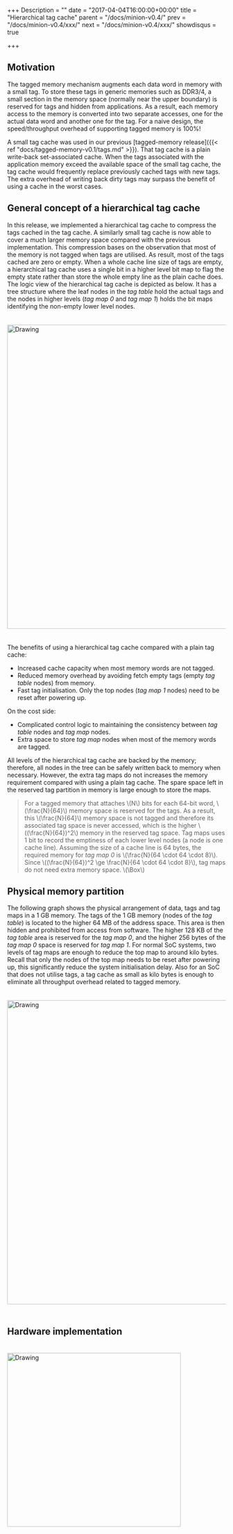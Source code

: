 +++
Description = ""
date = "2017-04-04T16:00:00+00:00"
title = "Hierarchical tag cache"
parent = "/docs/minion-v0.4/"
prev = "/docs/minion-v0.4/xxx/"
next = "/docs/minion-v0.4/xxx/"
showdisqus = true

+++

<script type="text/javascript"
  src="https://cdn.mathjax.org/mathjax/latest/MathJax.js?config=TeX-AMS-MML_HTMLorMML">
</script>

## Motivation

The tagged memory mechanism augments each data word in memory with a small tag.
To store these tags in generic memories such as DDR3/4,
a small section in the memory space (normally near the upper boundary)
is reserved for tags and hidden from applications.
As a result, each memory access to the memory is converted into two separate accesses,
one for the actual data word and another one for the tag.
For a naive design, the speed/throughput overhead of supporting tagged memory is 100%!

A small tag cache was used in our previous [tagged-memory release]({{< ref "docs/tagged-memory-v0.1/tags.md" >}}).
That tag cache is a plain write-back set-associated cache.
When the tags associated with the application memory exceed the available space of the small tag cache,
the tag cache would frequently replace previously cached tags with new tags.
The extra overhead of writing back dirty tags may surpass the benefit of using a cache in the worst cases.

## General concept of a hierarchical tag cache

In this release, we implemented a hierarchical tag cache to compress the tags cached in the tag cache.
A similarly small tag cache is now able to cover a much larger memory space compared with the previous implementation.
This compression bases on the observation that most of the memory is not tagged when tags are utilised.
As result, most of the tags cached are zero or empty.
When a whole cache line size of tags are empty,
a hierarchical tag cache uses a single bit in a higher level bit map to flag the empty state
rather than store the whole empty line as the plain cache does.
The logic view of the hierarchical tag cache is depicted as below.
It has a tree structure where the leaf nodes in the *tag table* hold the actual tags
and the nodes in higher levels (*tag map 0* and *tag map 1*) holds the bit maps identifying the
non-empty lower level nodes.

<img src="../figures/tag_map.png" alt="Drawing" style="width: 700px; padding: 20px 0px;"/>

The benefits of using a hierarchical tag cache compared with a plain tag cache:

+ Increased cache capacity when most memory words are not tagged.
+ Reduced memory overhead by avoiding fetch empty tags (empty *tag table* nodes) from memory.
+ Fast tag initialisation. Only the top nodes (*tag map 1* nodes) need to be reset after powering up.

On the cost side:

+ Complicated control logic to maintaining the consistency between *tag table* nodes and *tag map* nodes.
+ Extra space to store *tag map* nodes when most of the memory words are tagged.

All levels of the hierarchical tag cache are backed by the memory;
therefore, all nodes in the tree can be safely written back to memory when necessary.
However, the extra tag maps do not increases the memory requirement compared with using a plain tag cache.
The spare space left in the reserved tag partition in memory is large enough to store the maps.

>For a tagged memory that attaches \\(N\\) bits for each 64-bit word, \\(\frac{N}{64}\\) memory space is reserved for the tags.
>As a result, this \\(\frac{N}{64}\\) memory space is not tagged and therefore its associated tag space is never accessed,
>which is the higher \\(\(\frac{N}{64}\)^2\\) memory in the reserved tag space.
>Tag maps uses 1 bit to record the emptiness of each lower level nodes (a node is one cache line).
>Assuming the size of a cache line is 64 bytes, the required memory for *tag map 0* is \\(\frac{N}{64 \cdot 64 \cdot 8}\\).
>Since \\(\(\frac{N}{64}\)^2 \ge \frac{N}{64 \cdot 64 \cdot 8}\\), tag maps do not need extra memory space. \\(\Box\\)

## Physical memory partition

The following graph shows the physical arrangement of data, tags and tag maps in a 1 GB memory.
The tags of the 1 GB memory (nodes of the *tag table*) is located to the higher 64 MB of the address space.
This area is then hidden and prohibited from access from software.
The higher 128 KB of the *tag table* area is reserved for the *tag map 0*,
and the higher 256 bytes of the *tag map 0* space is reserved for *tag map 1*.
For normal SoC systems, two levels of tag maps are enough to reduce the top map to around kilo bytes.
Recall that only the nodes of the top map needs to be reset after powering up,
this significantly reduce the system initialisation delay.
Also for an SoC that does not utilise tags,
a tag cache as small as kilo bytes is enough to eliminate all throughput overhead related to tagged memory.

<img src="../figures/memory_map.png" alt="Drawing" style="width: 700px; padding: 20px 0px;"/>

## Hardware implementation


<img src="../figures/tag_cache_structure.png" alt="Drawing" style="width: 400px; padding: 20px 0px;"/>
